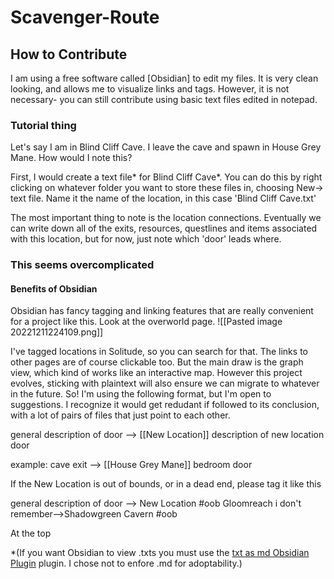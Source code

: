 # Scavenger-Route

## How to Contribute

I am using a free software called \[Obsidian] to edit my files. It is very clean looking, and allows me to visualize links and tags. However, it is not necessary- you can still contribute using basic text files edited in notepad.

### Tutorial thing
Let's say I am in Blind Cliff Cave. I leave the cave and spawn in House Grey Mane. How would I note this?

First, I would create a text file* for Blind Cliff Cave*. You can do this by right clicking on whatever folder you want to store these files in, choosing New-> text file. Name it the name of the location, in this case 'Blind Cliff Cave.txt'

The most important thing to note is the location connections. Eventually we can write down all of the exits, resources, questlines and items associated with this location, but for now, just note which 'door' leads where. 


### This seems overcomplicated

#### Benefits of Obsidian
Obsidian has fancy tagging and linking features that are really convenient for a project like this. Look at the overworld page.
![[Pasted image 20221211224109.png]]

I've tagged locations in Solitude, so you can search for that. The links to other pages are of course clickable too. But the main draw is the graph view, which kind of works like an interactive map. However this project evolves, sticking with plaintext will also ensure we can migrate to whatever in the future. So! I'm using the following format, but I'm open to suggestions. I recognize it would get redudant if followed to its conclusion, with a lot of pairs of files that just point to each other.

general description of door --> \[[New Location]] description of new location door

example:
cave exit --> \[[House Grey Mane]] bedroom door 

If the New Location is out of bounds, or in a dead end, please tag it like this 

general description of door --> New Location #oob
Gloomreach i don't remember-->Shadowgreen Cavern #oob

At the top

\*(If you want Obsidian to view .txts you must use the [txt as md Obsidian Plugin](https://github.com/deathau/txt-as-md-obsidian) plugin. I chose not to enfore .md for adoptability.)
